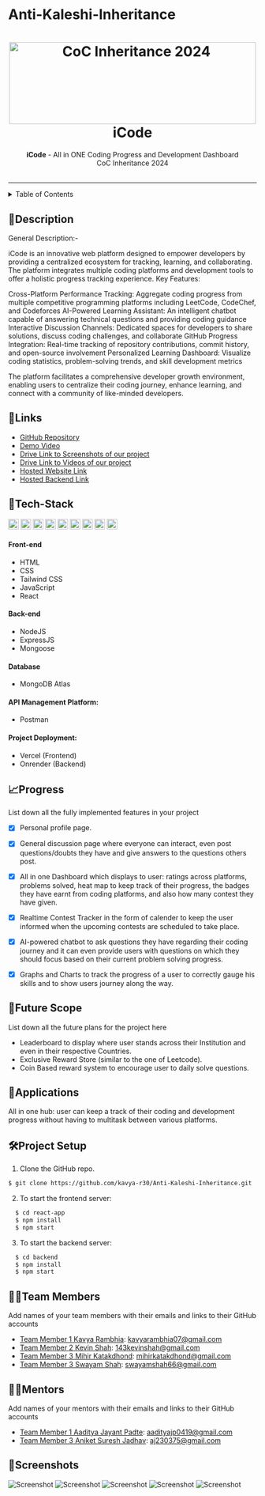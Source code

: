 # Anti-Kaleshi-Inheritance

<h1 align="center">
  <a href="https://github.com/CommunityOfCoders/Inheritance-2024">
    <img src="./Untitled.png" alt="CoC Inheritance 2024" width="500" height="166">
  </a>
  <br>
  iCode
</h1>

<div align="center">
   <strong>iCode</strong> - All in ONE Coding Progress and Development Dashboard<br>
  CoC Inheritance 2024 <br> <br>
</div>
<hr>

<details>
<summary>Table of Contents</summary>
  
- [Description](#description)
- [Links](#links)
- [Tech Stack](#tech-stack)
- [Progress](#progress)
- [Future Scope](#future-scope)
- [Applications](#applications)
- [Project Setup](#project-setup)
- [Usage](#usage)
- [Team Members](#team-members)
- [Mentors](#mentors)
- [Screenshots](#screenshots)
  
</details>

## 📝Description

General Description:- 

iCode is an innovative web platform designed to empower developers by providing a centralized ecosystem for tracking, learning, and collaborating. The platform integrates multiple coding platforms and development tools to offer a holistic progress tracking experience.
Key Features:

Cross-Platform Performance Tracking: Aggregate coding progress from multiple competitive programming platforms including LeetCode, CodeChef, and Codeforces
AI-Powered Learning Assistant: An intelligent chatbot capable of answering technical questions and providing coding guidance
Interactive Discussion Channels: Dedicated spaces for developers to share solutions, discuss coding challenges, and collaborate
GitHub Progress Integration: Real-time tracking of repository contributions, commit history, and open-source involvement
Personalized Learning Dashboard: Visualize coding statistics, problem-solving trends, and skill development metrics

The platform facilitates a comprehensive developer growth environment, enabling users to centralize their coding journey, enhance learning, and connect with a community of like-minded developers.

   
## 🔗Links
- [GitHub Repository](https://github.com/kavya-r30/Anti-Kaleshi-Inheritance)
- [Demo Video]()
- [Drive Link to Screenshots of our project]()
- [Drive Link to Videos of our project]()
- [Hosted Website Link]()
- [Hosted Backend Link]()


## 🤖Tech-Stack
<a href="https://www.w3.org/TR/html5/" title="HTML5"><img src="https://github.com/get-icon/geticon/raw/master/icons/html-5.svg" alt="HTML5" width="21px" height="21px"></a>
<a href="https://www.w3.org/TR/CSS/" title="CSS3"><img src="https://github.com/get-icon/geticon/raw/master/icons/css-3.svg" alt="CSS3" width="21px" height="21px"></a>
<a href="https://developer.mozilla.org/en-US/docs/Web/JavaScript" title="JavaScript"><img src="https://github.com/get-icon/geticon/raw/master/icons/javascript.svg" alt="JavaScript" width="21px" height="21px"></a>
<a href="https://reactjs.org/" title="React"><img src="https://github.com/get-icon/geticon/raw/master/icons/react.svg" alt="React" width="21px" height="21px"></a>
<a href="https://nodejs.org/" title="Node.js"><img src="https://github.com/get-icon/geticon/raw/master/icons/nodejs-icon.svg" alt="Node.js" width="21px" height="21px"></a>
<a href="https://expressjs.com/" title="Express"><img src="https://github.com/get-icon/geticon/raw/master/icons/express.svg" alt="Express" width="21px" height="21px"></a>
<a href="https://www.mongodb.org/" title="MongoDB"><img src="https://github.com/get-icon/geticon/raw/master/icons/mongodb-icon.svg" alt="MongoDB" width="21px" height="21px"></a>
<a href="https://www.npmjs.com/" title="npm"><img src="https://github.com/get-icon/geticon/raw/master/icons/npm.svg" alt="npm" width="21px" height="21px"></a>
<a href="https://code.visualstudio.com/" title="Visual Studio Code"><img src="https://github.com/get-icon/geticon/raw/master/icons/visual-studio-code.svg" alt="Visual Studio Code" width="21px" height="21px"></a>

#### Front-end

- HTML
- CSS
- Tailwind CSS
- JavaScript
- React
  
#### Back-end

- NodeJS
- ExpressJS
- Mongoose
  
#### Database

- MongoDB Atlas
  
#### API Management Platform: 

- Postman
  
#### Project Deployment: 

- Vercel (Frontend)
- Onrender (Backend)

  
## 📈Progress

List down all the fully implemented features in your project

- [x] Personal profile page. 
- [x] General discussion page where everyone can interact, even post questions/doubts they have and give answers to the questions others post.
- [x] All in one Dashboard which displays to user: ratings across platforms, problems solved, heat map to keep track of their progress, the badges they have earnt from coding platforms, and also how many contest they have given.
- [x] Realtime Contest Tracker in the form of calender to keep the user informed when the upcoming contests are scheduled to take place.
- [x] AI-powered chatbot to ask questions they have regarding their coding journey and it can even provide users with questions on which they should focus based on their current problem solving progress.
- [x] Graphs and Charts to track the progress of a user to correctly gauge his skills and to show users journey along the way.


      
## 🔮Future Scope

List down all the future plans for the project here
- Leaderboard to display where user stands across their Institution and even in their respective Countries.
- Exclusive Reward Store (similar to the one of Leetcode).
- Coin Based reward system to encourage user to daily solve questions.

  
## 💸Applications
All in one hub: user can keep a track of their coding and development progress without having to multitask between various platforms.


## 🛠Project Setup

1. Clone the GitHub repo.
```bash
$ git clone https://github.com/kavya-r30/Anti-Kaleshi-Inheritance.git
```
2. To start the frontend server:
```bash
  $ cd react-app
  $ npm install
  $ npm start
```

3. To start the backend server:
```bash
  $ cd backend
  $ npm install
  $ npm start
```

  
## 👨‍💻Team Members

Add names of your team members with their emails and links to their GitHub accounts
- [Team Member 1 Kavya Rambhia](https://github.com/kavya-r30): kavyarambhia07@gmail.com
- [Team Member 2 Kevin Shah](): 143kevinshah@gmail.com
- [Team Member 3 Mihir Katakdhond](https://github.com/mihir-k64): mihirkatakdhond@gmail.com
- [Team Member 3 Swayam Shah](https://github.com/Sonu0305): swayamshah66@gmail.com
  
## 👨‍🏫Mentors

Add names of your mentors with their emails and links to their GitHub accounts
- [Team Member 1 Aaditya Jayant Padte](https://github.com/Aaditya8C): aadityajp0419@gmail.com
- [Team Member 3 Aniket Suresh Jadhav](https://github.com/DevAniket010): aj230375@gmail.com

## 📱Screenshots
![Screenshot](https://drive.google.com/uc?export=view&id=1rxislqKigCFPhtAJqNbgKGlvK4O1G1ia)
![Screenshot](https://drive.google.com/uc?export=view&id=1k-z7j7de8ZBDaFq84PyZteakWbJvN_l2)
![Screenshot](https://drive.google.com/uc?export=view&id=1h6J-gnhCaVDroFSF50i3s8-O5gDM3u6u)
![Screenshot](https://drive.google.com/uc?export=view&id=1woRXCUYGKQElil4Dgj63bVc7yyqu0Zpy)
![Screenshot](https://drive.google.com/uc?export=view&id=1gosE8xp9DMwWi901E8Wd0mk8vjM0kYwO)





